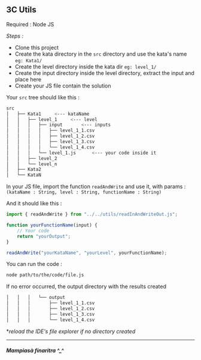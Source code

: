## 3C Utils

Required : Node JS

*Steps :*
- Clone this project
- Create the kata directory in the `src` directory and use the kata's name `eg: Kata1/`
- Create the level directory inside the kata dir `eg: level_1/`
- Create the input directory inside the level directory, extract the input and place here
- Create your JS file contain the solution

Your `src` tree should like this :
```sh
src
│   ├── Kata1     <--- kataName
│   │   ├── level_1     <--- level
│   │   │   ├── input       <--- inputs
│   │   │   │   ├── level_1_1.csv
│   │   │   │   ├── level_1_2.csv
│   │   │   │   ├── level_1_3.csv
│   │   │   │   └── level_1_4.csv
│   │   │   └── level_1.js      <--- your code inside it
│   │   ├── level_2
│   │   └── level_n
│   ├── Kata2
│   └── KataN
```

In your JS file, import the function `readAndWrite` and use it, with params : `(kataName : String, level : String, functionName : String)`

And it should like this :
```js
import { readAndWrite } from "../../utils/readInAndWriteOut.js";

function yourFunctionName(input) {
    // Your code
    return "yourOutput";
}

readAndWrite("yourKataName", "yourLevel", yourFunctionName);
```

You can run the code :
```sh
node path/to/the/code/file.js
```

If no error occurred, the output directory with the results created
```sh
│   │   │   └── output
│   │   │       ├── level_1_1.csv
│   │   │       ├── level_1_2.csv
│   │   │       ├── level_1_3.csv
│   │   │       └── level_1_4.csv
```
**reload the IDE's file explorer if no directory created*

---

##### Mampiasà finaritra  ^_^
